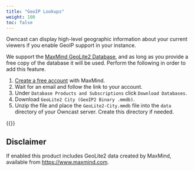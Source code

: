 ```yaml
---
title: "GeoIP Lookups"
weight: 100
toc: false
---
```


Owncast can display high-level geographic information about your current viewers if you enable GeoIP support in your instance.

We support the [MaxMind GeoLite2 Database](https://dev.maxmind.com/geoip/geoip2/geolite2/), and as long as you provide a free copy of the database it will be used.  Perform the following in order to add this feature.

1. [Create a free account](https://www.maxmind.com/en/geolite2/signup) with MaxMind.
1. Wait for an email and follow the link to your account.
1. Under `Database Products and Subscriptions` click `Download Databases`.
1. Download `GeoLite2 City (GeoIP2 Binary .mmdb)`.
1. Unzip the file and place the `GeoLite2-City.mmdb` file into the `data` directory of your Owncast server.  Create this directory if needed.

{{<versionsupport feature="GeoIP" version="0.0.3">}}

## Disclaimer

If enabled this product includes GeoLite2 data created by MaxMind, available from
<a href="https://www.maxmind.com">https://www.maxmind.com</a>.
